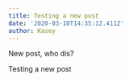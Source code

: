 ```yaml
---
title: Testing a new post
date: '2020-03-10T14:35:12.411Z'
author: Kasey
---
```

New post, who dis?

Testing a new post